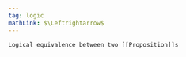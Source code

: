 ```yaml
---
tag: logic
mathLink: $\Leftrightarrow$
---
```


```ad-def
Logical equivalence between two [[Proposition]]s
```

